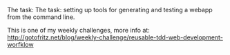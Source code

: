 The task: The task: setting up tools for generating and testing a webapp from the command line.

This is one of my weekly challenges, more info at: http://gotofritz.net/blog/weekly-challenge/reusable-tdd-web-development-worfklow

